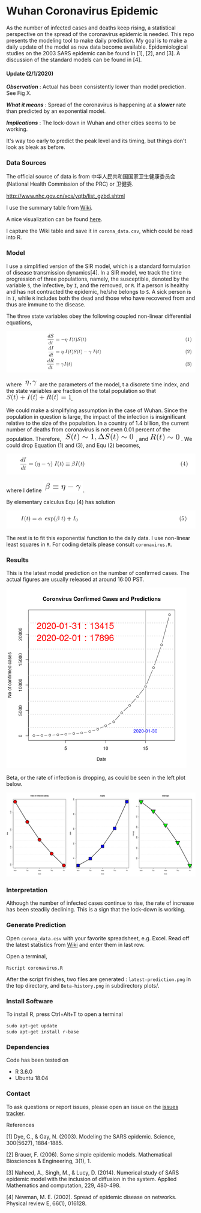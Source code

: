 # Wuhan Coronavirus Epidemic
As the number of infected cases and deaths keep rising, a statistical perspective on the spread of the coronavirus epidemic is needed. This repo presents the modeling tool to make daily prediction. My goal is to make a daily update of the model as new data become available. Epidemiological studies on the 2003 SARS epidemic can be found in [1], [2], and [3]. A discussion of the standard models can be found in [4].

#### Update (2/1/2020) 
**_Observation_** : Actual has been consistently lower than model prediction. See Fig X.  

**_What it means_** : Spread of the coronavirus is happening at a **_slower_** rate than predicted by an exponential model. 

**_Implications_** : The lock-down in Wuhan and other cities seems to be working. 

It's way too early to predict the peak level and its timing, but things don't look as bleak as before.

### Data Sources
The official source of data is from 中华人民共和国国家卫生健康委员会 (National Health Commission of the PRC) or 卫健委.

http://www.nhc.gov.cn/xcs/yqtb/list_gzbd.shtml

I use the summary table from [Wiki](https://en.wikipedia.org/wiki/Timeline_of_the_2019%E2%80%9320_Wuhan_coronavirus_outbreak).

A nice visualization can be found [here](https://gisanddata.maps.arcgis.com/apps/opsdashboard/index.html#/bda7594740fd40299423467b48e9ecf6).

I capture the Wiki table and save it in `corona_data.csv`, which could be read into R. 


### Model

I use a simplified version of the SIR model, which is a standard formulation of disease transmission dynamics[4]. In a SIR model, we track the time progression of three populations, namely, the susceptible, denoted by the variable `S`, the infective, by `I`, and the removed, or `R`. If a person is healthy and has not contracted the epidemic, he/she belongs to `S`. A sick person is in `I`, while `R` includes both the dead and those who have recovered from and thus are immune to the disease.

The three state variables obey the following coupled non-linear differential equations,

<p align="center"> 
<img src="Img/equ1-3.png">
</p>


where ![beta_gamma](Img/eta_gamma.png) are the parameters of the model, t a discrete time index, and the state variables are fraction of the total population so that ![sum_1](Img/sum_to_1.gif).

We could make a simplifying assumption in the case of Wuhan. Since the population in question is large, the impact of the infection is insignificant relative to the size of the population. In a country of 1.4 billion, the current number of deaths from coronavirus is not even 0.01 percent of the population. Therefore, ![S_near_1](Img/S_near_1_80.png), and ![R_near_0](Img/R_near_0_80.png). We could drop Equation (1) and (3), and Equ (2) becomes,

<p align="center"> 
<img src="Img/equ4.png">
</p>

where I define ![beta_def](Img/beta-def.png).

By elementary calculus Equ (4) has solution

<p align="center"> 
<img src="Img/equ5.png">
</p>

The rest is to fit this exponential function to the daily data. I use non-linear least squares in `R`. For coding details please consult `coronavirus.R`.


### Results
This is the latest model prediction on the number of confirmed cases. The actual figures are usually released at around 16:00 PST. 

![predict1](latest-prediction.png)

Beta, or the rate of infection is dropping, as could be seen in the left plot below.

![beta](plots/Beta-history.png)


### Interpretation
Although the number of infected cases continue to rise, the rate of increase has been steadily declining. This is a sign that the lock-down is working.

### Generate Prediction
Open `corona_data.csv` with your favorite spreadsheet, e.g. Excel. Read off the latest statistics from [Wiki](https://en.wikipedia.org/wiki/Timeline_of_the_2019%E2%80%9320_Wuhan_coronavirus_outbreak) and enter them in last row.

Open a terminal, 

    Rscript coronavirus.R

After the script finishes, two files are generated : `latest-prediction.png` in the top directory, and `Beta-history.png` in subdirectory plots/. 

### Install Software
To install R, press Ctrl+Alt+T to open a terminal

    sudo apt-get update 
    sudo apt-get install r-base



### Dependencies
Code has been tested on 
* R 3.6.0
* Ubuntu 18.04 




### Contact
To ask questions or report issues, please open an issue on the [issues tracker](https://github.com/htso/Coronavirus_Epidemic/issues).


References

[1] Dye, C., & Gay, N. (2003). Modeling the SARS epidemic. Science, 300(5627), 1884-1885.

[2] Brauer, F. (2006). Some simple epidemic models. Mathematical Biosciences & Engineering, 3(1), 1.

[3] Naheed, A., Singh, M., & Lucy, D. (2014). Numerical study of SARS epidemic model with the inclusion of diffusion in the system. Applied Mathematics and computation, 229, 480-498.

[4] Newman, M. E. (2002). Spread of epidemic disease on networks. Physical review E, 66(1), 016128.


